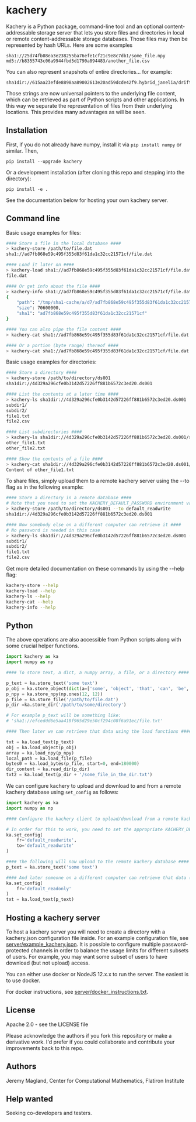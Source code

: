 # kachery

Kachery is a Python package, command-line tool and an optional content-addressable storage server
that lets you store files and directories in local or remote content-addressable
storage databases. Those files may then be represented by hash URLs. Here are
some examples

```
sha1://25d74fb08ea3e238255ba76efe1cf21c9e8c7db1/some_file.npy
md5://b8355743c06a9944fbd5d1790a894483/another_file.csv
```

You can also represent snapshots of entire directories... for example:

```
sha1dir://615aa23efde8898aa89002613e20ad59dcde42f9.hybrid_janelia/drift_siprobe/rec_16c_1200s_11
```

Those strings are now universal pointers to the underlying file content, which
can be retrieved as part of Python scripts and other applications. In this way
we separate the representation of files from their underlying locations.
This provides many advantages as will be seen.

## Installation

First, if you do not already have numpy, install it via `pip install numpy` or similar. Then,

```
pip install --upgrade kachery
```

Or a development installation (after cloning this repo and stepping into the directory):

```
pip install -e .
```

See the documentation below for hosting your own kachery server.

## Command line

Basic usage examples for files:

```bash
#### Store a file in the local database ####
> kachery-store /path/to/file.dat
sha1://ad7fb868e59c495f355d83f61da1c32cc21571cf/file.dat

#### Load it later on ####
> kachery-load sha1://ad7fb868e59c495f355d83f61da1c32cc21571cf/file.dat --dest file.dat
file.dat

#### Or get info about the file ####
> kachery-info sha1://ad7fb868e59c495f355d83f61da1c32cc21571cf/file.dat 
{
    "path": "/tmp/sha1-cache/a/d7/ad7fb868e59c495f355d83f61da1c32cc21571cf",
    "size": 70600000,
    "sha1": "ad7fb868e59c495f355d83f61da1c32cc21571cf"
}

#### You can also pipe the file content ####
> kachery-cat sha1://ad7fb868e59c495f355d83f61da1c32cc21571cf/file.dat > file.dat

#### Or a portion (byte range) thereof ####
> kachery-cat sha1://ad7fb868e59c495f355d83f61da1c32cc21571cf/file.dat --start 0 --end 180000 > file_portion.dat
```

Basic usage examples for directories:

```bash
#### Store a directory ####
> kachery-store /path/to/directory/ds001
sha1dir://4d329a296cfe0b3142d57226ff881b6572c3ed20.ds001

#### List the contents at a later time ####
> kachery-ls sha1dir://4d329a296cfe0b3142d57226ff881b6572c3ed20.ds001
subdir1/
subdir2/
file1.txt
file2.csv

#### List subdirectories ####
> kachery-ls sha1dir://4d329a296cfe0b3142d57226ff881b6572c3ed20.ds001/subdir1
other_file1.txt
other_file2.txt

#### Show the contents of a file ####
> kachery-cat sha1dir://4d329a296cfe0b3142d57226ff881b6572c3ed20.ds001/subdir1/other_file1.txt
Content of other_file1.txt
```

To share files, simply upload them to a remote kachery server using the --to flag as in the following example:

```bash
#### Store a directory in a remote database ####
# Note that you need to set the KACHERY_DEFAULT_PASSWORD environment variable for this to work properly
> kachery-store /path/to/directory/ds001 --to default_readwrite
sha1dir://4d329a296cfe0b3142d57226ff881b6572c3ed20.ds001

#### Now somebody else on a different computer can retrieve it ####
# No password is needed in this case
> kachery-ls sha1dir://4d329a296cfe0b3142d57226ff881b6572c3ed20.ds001 --fr default_readonly
subdir1/
subdir2/
file1.txt
file2.csv
```

Get more detailed documentation on these commands by using the --help flag:

```bash
kachery-store --help
kachery-load --help
kachery-ls --help
kachery-cat --help
kachery-info --help
```

## Python

The above operations are also accessible from Python scripts along with some crucial helper functions.

```python
import kachery as ka
import numpy as np

#### To store text, a dict, a numpy array, a file, or a directory ####

p_text = ka.store_text('some text')
p_obj = ka.store_object(dict(a=['some', 'object', 'that', 'can', 'be', 'json-serialized']))
p_npy = ka.store_npy(np.ones(12, 12))
p_file = ka.store_file('/path/to/file.dat')
p_dir =ka.store_dir('/path/to/some/directory')

# For example p_text will be something like:
# 'sha1://efceddd6e5aa418f965d29e50cf294c08f6a91ec/file.txt'

#### Then later we can retrieve that data using the load functions ####

txt = ka.load_text(p_text)
obj = ka.load_object(p_obj)
array = ka.load_npy(p_npy)
local_path = ka.load_file(p_file)
bytes0 = ka.load_bytes(p_file, start=0, end=180000)
dir_content = ka.read_dir(p_dir)
txt2 = ka.load_text(p_dir + '/some_file_in_the_dir.txt')
```

We can configure kachery to upload and download to and from a remote kachery database using `set_config` as follows:

```python
import kachery as ka
import numpy as np

#### Configure the kachery client to upload/download from a remote kachery database ####

# In order for this to work, you need to set the appropriate KACHERY_DEFAULT_PASSWORD environment variable
ka.set_config(
    fr='default_readwrite',
    to='default_readwrite'
)

#### The following will now upload to the remote kachery database ####
p_text = ka.store_text('some text')

#### And later someone on a different computer can retrieve that data (using the proper configuration) ####
ka.set_config(
    fr='default_readonly'
)
txt = ka.load_text(p_text)
```

## Hosting a kachery server

To host a kachery server you will need to create a directory
with a kachery.json configuration file inside. For an example
configuration file, see [server/example_kachery.json](server/example_kachery.json). It is possible to configure multiple password-protected channels in order to balance the usage limits for different subsets of users. For example, you may want some subset of users to have download (but not upload) access.

You can either use docker or NodeJS 12.x.x to run the server.
The easiest is to use docker.

For docker instructions, see [server/docker_instructions.txt](server/docker_instructions.txt).

## License

Apache 2.0 - see the LICENSE file

Please acknowledge the authors if you fork this repository or make a derivative
work. I'd prefer if you could collaborate and contribute your improvements back to
this repo.

## Authors

Jeremy Magland, Center for Computational Mathematics, Flatiron Institute

## Help wanted

Seeking co-developers and testers.
